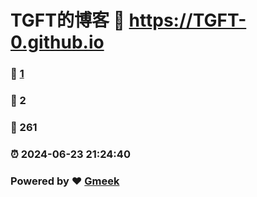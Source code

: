 # TGFT的博客 :link: https://TGFT-0.github.io 
### :page_facing_up: [1](https://TGFT-0.github.io/tag.html) 
### :speech_balloon: 2 
### :hibiscus: 261 
### :alarm_clock: 2024-06-23 21:24:40 
### Powered by :heart: [Gmeek](https://github.com/Meekdai/Gmeek)
